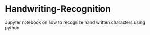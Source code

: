 # Handwriting-Recognition
Jupyter notebook on how to recognize hand written characters using python
